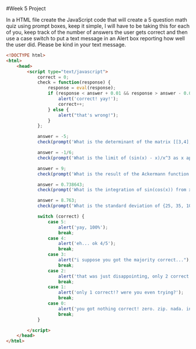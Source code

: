 #Week 5 Project

 In a HTML file create the JavaScript code that will create a 5 question math quiz using prompt boxes, keep it simple, I will have to be taking this for each of you, keep track of the number of answers the user gets correct and then use a case switch to put a text message in an Alert box reporting how well the user did. Please be kind in your text message.

```html
<!DOCTYPE html>
<html>
	<head>
		<script type="text/javascript">
			correct = 0;
			check = function(response) {
				response = eval(response);
				if (response < answer + 0.01 && response > answer - 0.01) {
					alert('correct! yay!');
					correct++;
				} else {
					alert("that's wrong!");
				}
			};

			answer = -5;
			check(prompt('What is the determinant of the matrix [[3,4],[2,1]]'));

			answer = -1/6;
			check(prompt('What is the limit of (sin(x) - x)/x^3 as x approaches 0'));

			answer = 9;
			check(prompt('What is the result of the Ackermann function with A(2,3)'));

			answer = 0.738643;
			check(prompt('What is the integration of sin(cos(x)) from x=0 to x=1'));

			answer = 8.763;
			check(prompt('What is the standard deviation of {25, 35, 10, 17, 29, 14, 21, 31}'));

			switch (correct) {
				case 5:
					alert('yay, 100%');
					break;
				case 4:
					alert('eh... ok 4/5');
					break;
				case 3:
					alert("i suppose you got the majority correct...");
					break;
				case 2:
					alert('that was just disappointing, only 2 correct');
					break;
				case 1:
					alert('only 1 correct!? were you even trying?');
					break;
				case 0:
					alert('you got nothing correct! zero. zip. nada. in short: you failed');
					break;
			}

		</script>
	</head>
</html>
```
